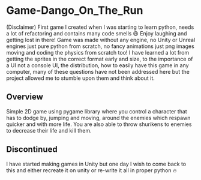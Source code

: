 # Game-Dango_On_The_Run

(Disclaimer)
First game I created when I was starting to learn python, needs a lot of refactoring and contains many code smells 😆 Enjoy laughing and getting lost in there!
Game was made without any engine, no Unity or Unreal engines just pure python from scratch, no fancy animations just png images moving and coding the physics from scratch too!
I have learned a lot from getting the sprites in the correct format early and size, to the importance of a UI not a console UI, the distribution, how to easily have this game in any computer, many of these questions have not been addressed here but the project allowed me to stumble upon them and think about it. 

## Overview
Simple 2D game using pygame library where you control a character that has to dodge by, jumping and moving, around the enemies which respawn quicker and with more life. You are also able to throw shurikens to enemies to decrease their life and kill them.

## Discontinued
I have started making games in Unity but one day I wish to come back to this and either recreate it on unity or re-write it all in proper python 🔥
